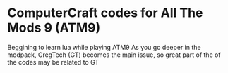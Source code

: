 # ComputerCraft codes for All The Mods 9 (ATM9)

Beggining to learn lua while playing ATM9
As you go deeper in the modpack, GregTech (GT) becomes the main issue, so great part of the of the codes may be related to GT
